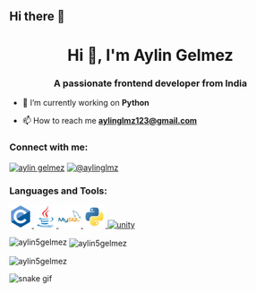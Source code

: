 ## Hi there 👋

<!--
**Aylin5gelmez/Aylin5gelmez** is a ✨ _special_ ✨ repository because its `README.md` (this file) appears on your GitHub profile.

Here are some ideas to get you started:

- 🔭 I’m currently working on Python
- 📫 How to reach me: aylinglmz123@gmail.com
-->
<h1 align="center">Hi 👋, I'm Aylin Gelmez</h1>
<h3 align="center">A passionate frontend developer from India</h3>

- 🔭 I’m currently working on **Python**

- 📫 How to reach me **aylinglmz123@gmail.com**

<h3 align="left">Connect with me:</h3>
<p align="left">
<a href="https://linkedin.com/in/aylin gelmez" target="blank"><img align="center" src="https://raw.githubusercontent.com/rahuldkjain/github-profile-readme-generator/master/src/images/icons/Social/linked-in-alt.svg" alt="aylin gelmez" height="30" width="40" /></a>
<a href="https://medium.com/@aylinglmz" target="blank"><img align="center" src="https://raw.githubusercontent.com/rahuldkjain/github-profile-readme-generator/master/src/images/icons/Social/medium.svg" alt="@aylinglmz" height="30" width="40" /></a>
</p>

<h3 align="left">Languages and Tools:</h3>
<p align="left"> <a href="https://www.cprogramming.com/" target="_blank" rel="noreferrer"> <img src="https://raw.githubusercontent.com/devicons/devicon/master/icons/c/c-original.svg" alt="c" width="40" height="40"/> </a> <a href="https://www.java.com" target="_blank" rel="noreferrer"> <img src="https://raw.githubusercontent.com/devicons/devicon/master/icons/java/java-original.svg" alt="java" width="40" height="40"/> </a> <a href="https://www.mysql.com/" target="_blank" rel="noreferrer"> <img src="https://raw.githubusercontent.com/devicons/devicon/master/icons/mysql/mysql-original-wordmark.svg" alt="mysql" width="40" height="40"/> </a> <a href="https://www.python.org" target="_blank" rel="noreferrer"> <img src="https://raw.githubusercontent.com/devicons/devicon/master/icons/python/python-original.svg" alt="python" width="40" height="40"/> </a> <a href="https://unity.com/" target="_blank" rel="noreferrer"> <img src="https://www.vectorlogo.zone/logos/unity3d/unity3d-icon.svg" alt="unity" width="40" height="40"/> </a> </p>

<p><img align="left" src="https://github-readme-stats.vercel.app/api/top-langs?username=aylin5gelmez&show_icons=true&locale=en&layout=compact" alt="aylin5gelmez" /></p>

<p>&nbsp;<img align="center" src="https://github-readme-stats.vercel.app/api?username=aylin5gelmez&show_icons=true&locale=en" alt="aylin5gelmez" /></p>

<p><img align="center" src="https://github-readme-streak-stats.herokuapp.com/?user=aylin5gelmez&" alt="aylin5gelmez" /></p>


![snake gif](https://github.com/Aylin5gelmez/Aylin5gelmez/blob/output/github-contribution-grid-snake.gif)
